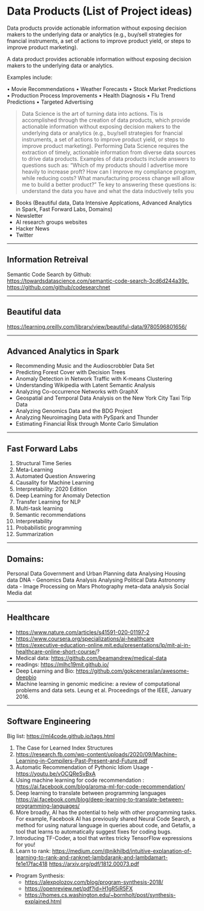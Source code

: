# Data Products (List of Project ideas)

Data products provide actionable information without exposing decision makers to the underlying data or analytics (e.g., buy/sell strategies for fnancial instruments, a set of actions to improve product yield, or steps to improve product marketing).


A data product provides actionable information without exposing decision makers to the underlying data or analytics. 

Examples include: 

• Movie Recommendations 
• Weather Forecasts 
• Stock Market Predictions 
• Production Process Improvements 
• Health Diagnosis
 • Flu Trend Predictions 
 • Targeted Advertising
 
 
 > Data Science is the art of turning data into actions. Tis is accomplished through the creation of data products, which provide actionable information without exposing decision makers to the underlying data or analytics (e.g., buy/sell strategies for fnancial instruments, a set of actions to improve product yield, or steps to improve product marketing). Performing Data Science requires the extraction of timely, actionable information from diverse data sources to drive data products. Examples of data products include answers to questions such as: “Which of my products should I advertise more heavily to increase proft? How can I improve my compliance program, while reducing costs? What manufacturing process change will allow me to build a better product?” Te key to answering these questions is: understand the data you have and what the data inductively tells you


- Books (Beautiful data, Data Intensive Applcations, Advanced Analytics in Spark, Fast Forward Labs, Domains) 
- Newsletter 
- AI research groups websites 
- Hacker News 
- Twitter 




----------------------------------
Information Retreival
----------------------------------

Semantic Code Search by Github: https://towardsdatascience.com/semantic-code-search-3cd6d244a39c, https://github.com/github/codesearchnet



----------------------------------
Beautiful data
----------------------------------
https://learning.oreilly.com/library/view/beautiful-data/9780596801656/ 


----------------------------------
Advanced Analytics in Spark
----------------------------------


- Recommending Music and the Audioscrobbler Data Set
- Predicting Forest Cover with Decision Trees
- Anomaly Detection in Network Traffic with K-means Clustering
- Understanding Wikipedia with Latent Semantic Analysis
- Analyzing Co-occurrence Networks with GraphX
- Geospatial and Temporal Data Analysis on the New York City Taxi Trip Data
- Analyzing Genomics Data and the BDG Project
- Analyzing Neuroimaging Data with PySpark and Thunder
- Estimating Financial Risk through Monte Carlo Simulation



----------------------------------
Fast Forward Labs
----------------------------------


1. Structural Time Series
2. Meta-Learning
3. Automated Question Answering
4. Causality for Machine Learning
5. Interpretability: 2020 Edition
6. Deep Learning for Anomaly Detection
7. Transfer Learning for NLP
8. Multi-task learning
9. Semantic recommendations
10. Interpretability
11. Probabilistic programming
12. Summarization


----------------------------------
Domains: 
----------------------------------

Personal Data 
Government and Urban Planning data 
Analysing Housing data 
DNA - Genomics Data Analysis 
Analysing Political Data 
Astronomy data - Image Processing on Mars 
Photography meta-data analysis 
Social Media dat



---------------------------------------
Healthcare
---------------------------------------

- https://www.nature.com/articles/s41591-020-01197-2
- https://www.coursera.org/specializations/ai-healthcare
- https://executive-education-online.mit.edu/presentations/lp/mit-ai-in-healthcare-online-short-course/? 
- Medical data: https://github.com/beamandrew/medical-data
- readings: https://mlhc19mit.github.io/
- Deep Learning and Bio: https://github.com/gokceneraslan/awesome-deepbio 
- Machine learning in genomic medicine: a review of computational problems and data sets. Leung et al. Proceedings of the IEEE, January 2016.

---------------------------------------
Software Engineering 
---------------------------------------

Big list: https://ml4code.github.io/tags.html

1. The Case for Learned Index Structures 
2. https://research.fb.com/wp-content/uploads/2020/09/Machine-Learning-in-Compilers-Past-Present-and-Future.pdf
4. Automatic Recommendation of Pythonic Idiom Usage - https://youtu.be/vOCQReSvBxA
5. Using machine learning for code recommendation : https://ai.facebook.com/blog/aroma-ml-for-code-recommendation/
6. Deep learning to translate between programming languages https://ai.facebook.com/blog/deep-learning-to-translate-between-programming-languages/
7. More broadly, AI has the potential to help with other programming tasks. 
For example, Facebook AI has previously shared Neural Code Search, a method for using natural language in queries about code, and Getafix, 
a tool that learns to automatically suggest fixes for coding bugs. 
8. Introducing TF-Coder, a tool that writes tricky TensorFlow expressions for you!
9. Learn to rank: https://medium.com/@nikhilbd/intuitive-explanation-of-learning-to-rank-and-ranknet-lambdarank-and-lambdamart-fe1e17fac418
https://arxiv.org/pdf/1812.00073.pdf



- Program Synthesis: 
    - https://alexpolozov.com/blog/program-synthesis-2018/
    - https://openreview.net/pdf?id=H1gR5iR5FX
    - https://homes.cs.washington.edu/~bornholt/post/synthesis-explained.html
